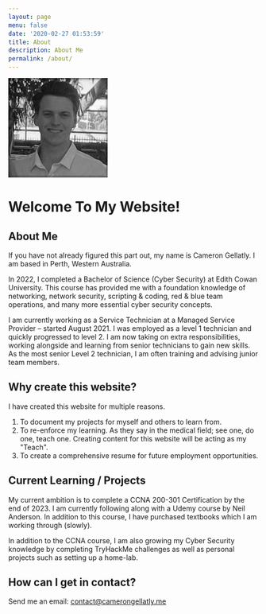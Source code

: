 ```yaml
---
layout: page
menu: false
date: '2020-02-27 01:53:59'
title: About
description: About Me
permalink: /about/
---
```


<img class="img-rounded" src="/assets/img/uploads/profile.png" alt="Thiago Rossener" width="200">

# Welcome To My Website!

## About Me


If you have not already figured this part out, my name is Cameron Gellatly.
I am based in Perth, Western Australia.

In 2022, I completed a Bachelor of Science (Cyber Security) at Edith Cowan University. This course has provided me with a foundation knowledge of networking, network security, scripting & coding, red & blue team operations, and many more essential cyber security concepts.

I am currently working as a Service Technician at a Managed Service Provider – started August 2021. I was employed as a level 1 technician and quickly progressed to level 2. I am now taking on extra responsibilities, working alongside and learning from senior technicians to gain new skills. As the most senior Level 2 technician, I am often training and advising junior team members.


## Why create this website?


I have created this website for multiple reasons.

1. To document my projects for myself and others to learn from.
2. To re-enforce my learning. As they say in the medical field; see one, do one, teach one. 
    Creating content for this website will be acting as my "Teach". 
3. To create a comprehensive resume for future employment opportunities.


## Current Learning / Projects

My current ambition is to complete a CCNA 200-301 Certification by the end of 2023. I am currently following along with a Udemy course by Neil Anderson. In addition to this course, I have purchased textbooks which I am working through (slowly).

In addition to the CCNA course, I am also growing my Cyber Security knowledge by completing TryHackMe challenges as well as personal projects such as setting up a home-lab.


## How can I get in contact?

Send me an email: contact@camerongellatly.me

